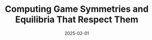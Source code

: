 ---
title: "Computing Game Symmetries and Equilibria That Respect Them"
collection: publications
# permalink: /publication/2023-08-19-The-Computational-Complexity-of-Single-Player-Imperfect-Recall-Games
# permalink: '/files/paper11.pdf' #../files/paper11.pdf #../files/preservinggametrafos.pdf #/files/paper1.pdf 
filelink: '/files/symmetries.pdf' 
# excerpt: 'This paper is about the number 1. The number 2 is left for future work.'
date: 2025-02-01
authors: 'Emanuel Tewolde, Brian Hu Zhang, Caspar Oesterheld, Tuomas Sandholm, and Vincent Conitzer'
status: 'Published in'
venue: 'Association for the Advancement of Artificial Intelligence (AAAI) 2025'
distinction: '<b>Oral</b> (Top 4.6%)'
award: '<i class="fas fa-award"></i> <b> Best Poster Award </b> (out of 674 posters)'
# paperurl: 'https://www.ijcai.org/proceedings/2023/321'
arxivurl:  'https://arxiv.org/abs/2501.08905'
#slidesurl: 'https://arxiv.org/abs/2111.00076'
videourl: 'https://youtu.be/X7eEPIJ3dV8'
#citation: 'Your Name, You. (2009). &quot;Paper Title Number 1.&quot; <i>Journal 1</i>. 1(1).'
# image: '/images/dblpicon.png'

#<a href=" ../files/CV_Emanuel_Tewolde_26_04_23.pdf " target="_blank"  rel="noopener noreferrer">CV</a>, Bla bla, <a href=" ../files/paper1.pdf " target="_blank"  rel="noopener noreferrer">paper1</a>, Bla bla, <a href=" ../files/preservinggametrafos.pdf " target="_blank"  rel="noopener noreferrer">GEB23preprint</a> 
---